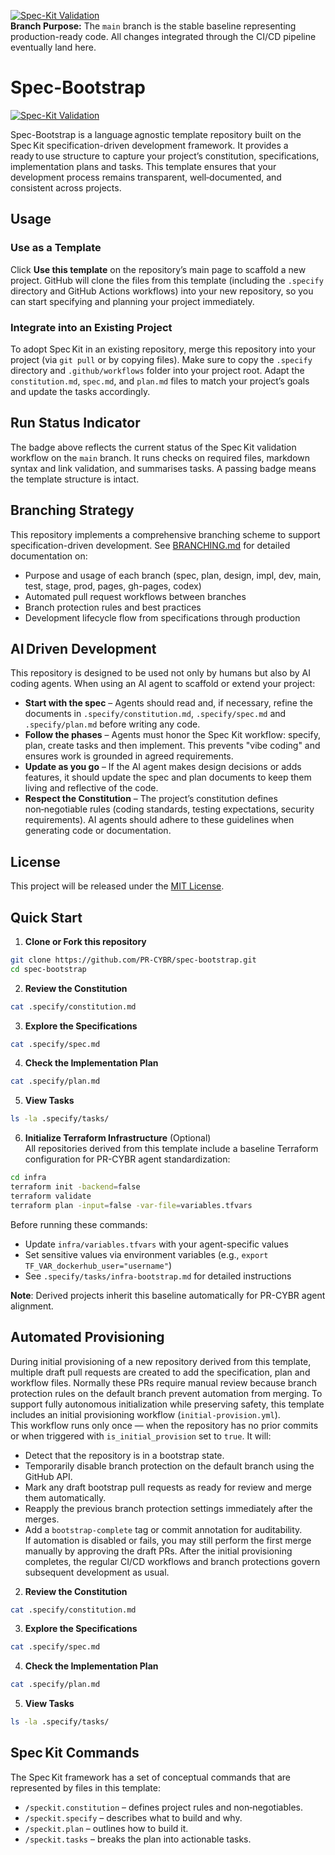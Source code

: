 [![Spec-Kit Validation](https://github.com/PR-CYBR/spec-bootstrap/actions/workflows/spec-kit.yml/badge.svg?branch=main)](https://github.com/PR-CYBR/spec-bootstrap/actions/workflows/spec-kit.yml)  
**Branch Purpose:** The `main` branch is the stable baseline representing production-ready code. All changes integrated through the CI/CD pipeline eventually land here.
# Spec-Bootstrap  
[![Spec-Kit Validation](https://github.com/PR-CYBR/spec-bootstrap/actions/workflows/spec-kit.yml/badge.svg)](https://github.com/PR-CYBR/spec-bootstrap/actions/workflows/spec-kit.yml)  

Spec-Bootstrap is a language agnostic template repository built on the Spec Kit specification-driven development framework. It provides a ready to use structure to capture your project’s constitution, specifications, implementation plans and tasks. This template ensures that your development process remains transparent, well‑documented, and consistent across projects.  

## Usage  
### Use as a Template  
Click **Use this template** on the repository’s main page to scaffold a new project. GitHub will clone the files from this template (including the `.specify` directory and GitHub Actions workflows) into your new repository, so you can start specifying and planning your project immediately.  

### Integrate into an Existing Project  
To adopt Spec Kit in an existing repository, merge this repository into your project (via `git pull` or by copying files). Make sure to copy the `.specify` directory and `.github/workflows` folder into your project root. Adapt the `constitution.md`, `spec.md`, and `plan.md` files to match your project’s goals and update the tasks accordingly.  

## Run Status Indicator  
The badge above reflects the current status of the Spec Kit validation workflow on the `main` branch. It runs checks on required files, markdown syntax and link validation, and summarises tasks. A passing badge means the template structure is intact.  

## Branching Strategy  
This repository implements a comprehensive branching scheme to support specification-driven development. See [BRANCHING.md](BRANCHING.md) for detailed documentation on:  
- Purpose and usage of each branch (spec, plan, design, impl, dev, main, test, stage, prod, pages, gh-pages, codex)  
- Automated pull request workflows between branches  
- Branch protection rules and best practices  
- Development lifecycle flow from specifications through production  

## AI Driven Development  
This repository is designed to be used not only by humans but also by AI coding agents. When using an AI agent to scaffold or extend your project:  
- **Start with the spec** – Agents should read and, if necessary, refine the documents in `.specify/constitution.md`, `.specify/spec.md` and `.specify/plan.md` before writing any code.  
- **Follow the phases** – Agents must honor the Spec Kit workflow: specify, plan, create tasks and then implement. This prevents "vibe coding" and ensures work is grounded in agreed requirements.  
- **Update as you go** – If the AI agent makes design decisions or adds features, it should update the spec and plan documents to keep them living and reflective of the code.  
- **Respect the Constitution** – The project’s constitution defines non‑negotiable rules (coding standards, testing expectations, security requirements). AI agents should adhere to these guidelines when generating code or documentation.  

## License  
This project will be released under the [MIT License](LICENSE).  

## Quick Start  
1. **Clone or Fork this repository**  
  ```bash  
  git clone https://github.com/PR-CYBR/spec-bootstrap.git  
  cd spec-bootstrap  
  ```  

2. **Review the Constitution**  
  ```bash  
  cat .specify/constitution.md  
  ```  

3. **Explore the Specifications**  
  ```bash  
  cat .specify/spec.md  
  ```  

4. **Check the Implementation Plan**  
  ```bash  
  cat .specify/plan.md  
  ```  

5. **View Tasks**  
  ```bash  
  ls -la .specify/tasks/  
  ```  

6. **Initialize Terraform Infrastructure** (Optional)  
  All repositories derived from this template include a baseline Terraform configuration for PR-CYBR agent standardization:
  ```bash
  cd infra
  terraform init -backend=false
  terraform validate
  terraform plan -input=false -var-file=variables.tfvars
  ```
  
  Before running these commands:
  - Update `infra/variables.tfvars` with your agent-specific values
  - Set sensitive values via environment variables (e.g., `export TF_VAR_dockerhub_user="username"`)
  - See `.specify/tasks/infra-bootstrap.md` for detailed instructions
  
  **Note**: Derived projects inherit this baseline automatically for PR-CYBR agent alignment.

## Automated Provisioning  
During initial provisioning of a new repository derived from this template, multiple draft pull requests are created to add the specification, plan and workflow files. Normally these PRs require manual review because branch protection rules on the default branch prevent automation from merging. To support fully autonomous initialization while preserving safety, this template includes an initial provisioning workflow (`initial-provision.yml`).  
This workflow runs only once — when the repository has no prior commits or when triggered with `is_initial_provision` set to `true`. It will:  
- Detect that the repository is in a bootstrap state.  
- Temporarily disable branch protection on the default branch using the GitHub API.  
- Mark any draft bootstrap pull requests as ready for review and merge them automatically.  
- Reapply the previous branch protection settings immediately after the merges.  
- Add a `bootstrap-complete` tag or commit annotation for auditability.  
If automation is disabled or fails, you may still perform the first merge manually by approving the draft PRs. After the initial provisioning completes, the regular CI/CD workflows and branch protections govern subsequent development as usual. 
2. **Review the Constitution**  
  ```bash  
  cat .specify/constitution.md  
  ```  
3. **Explore the Specifications**  
  ```bash  
  cat .specify/spec.md  
  ```  
4. **Check the Implementation Plan**  
  ```bash  
  cat .specify/plan.md  
  ```  
5. **View Tasks**  
  ```bash  
  ls -la .specify/tasks/  
  ```

## Spec Kit Commands  
The Spec Kit framework has a set of conceptual commands that are represented by files in this template:  
- `/speckit.constitution` – defines project rules and non‑negotiables.  
- `/speckit.specify` – describes what to build and why.  
- `/speckit.plan` – outlines how to build it.  
- `/speckit.tasks` – breaks the plan into actionable tasks.
